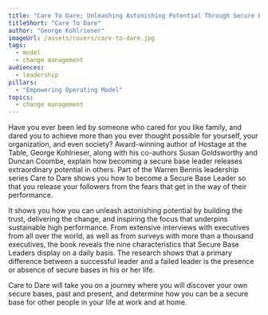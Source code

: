 ```yaml
---
title: "Care To Dare; Unleashing Astonishing Potential Through Secure Base Leadership" 
titleShort: "Care To Dare"
author: "George Kohlrieser"
imageUrl: /assets/covers/care-to-dare.jpg
tags:
  - model
  - change management
audiences: 
  - leadership
pillars:
  - "Empowering Operating Model"
topics:
  - change management
---
```


Have you ever been led by someone who cared for you like family, and dared you to achieve more than you ever thought possible for yourself, your organization, and even society? Award-winning author of Hostage at the Table, George Kohlrieser, along with his co-authors Susan Goldsworthy and Duncan Coombe, explain how becoming a secure base leader releases extraordinary potential in others. Part of the Warren Bennis leadership series Care to Dare shows you how to become a Secure Base Leader so that you release your followers from the fears that get in the way of their performance. 

It shows you how you can unleash astonishing potential by building the trust, delivering the change, and inspiring the focus that underpins sustainable high performance. From extensive interviews with executives from all over the world, as well as from surveys with more than a thousand executives, the book reveals the nine characteristics that Secure Base Leaders display on a daily basis. The research shows that a primary difference between a successful leader and a failed leader is the presence or absence of secure bases in his or her life. 

Care to Dare will take you on a journey where you will discover your own secure bases, past and present, and determine how you can be a secure base for other people in your life at work and at home.